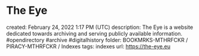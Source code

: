 # The Eye

created: February 24, 2022 1:17 PM (UTC)
description: The Eye is a website dedicated towards archiving and serving publicly available information. #opendirectory #archive #digitalhistory
folder: BOOKMRKS-MTHRFCKR / PIRACY-MTHRFCKR / Indexes
tags: indexes
url: https://the-eye.eu